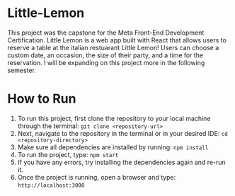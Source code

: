 # Little-Lemon

This project was the capstone for the Meta Front-End Development Certification. Little Lemon is a web app built with React that allows users to reserve a table at the italian restuarant Little Lemon! Users can choose a custom date, an occasion, the size of their party, and a time for the reservation. I will be expanding on this project more in the following semester.

# How to Run

1. To run this project, first clone the repository to your local machine through the terminal:
   ```git clone <repository-url>```
2. Next, navigate to the repository in the terminal or in your desired IDE:
   ```cd <repository-directory>```
3. Make sure all dependencies are installed by running:
   ```npm install```
4. To run the project, type:
   ```npm start```
5. If you have any errors, try installing the dependencies again and re-run it.
6. Once the project is running, open a browser and type:
   ```http://localhost:3000```
